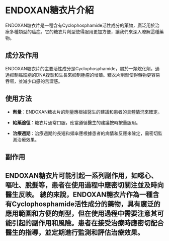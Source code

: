# ENDOXAN糖衣片介紹
ENDOXAN糖衣片是一種含有Cyclophosphamide活性成分的藥物，廣泛用於治療多種類型的癌症。它的糖衣片劑型使得服用更加方便，讓我們來深入瞭解這種藥物。
## 成分及作用
ENDOXAN糖衣片的主要活性成分是Cyclophosphamide，屬於一類烷化劑，通過抑制癌細胞的DNA複製和生長來抑制腫瘤的增殖。糖衣片劑型使得藥物更容易吞嚥，並減少口感的苦澀感。
## 使用方法
- **劑量**：ENDOXAN糖衣片的劑量應根據醫生的建議和患者的具體情況來確定。
  
- **給藥途徑**：糖衣片通常口服，應當遵循醫生的建議按時按量服用。
- **治療週期**：治療週期的長短和頻率應根據患者的病情和反應來確定，需密切監測治療效果。
## 副作用
ENDOXAN糖衣片可能引起一系列副作用，如噁心、嘔吐、脫髮等，患者在使用過程中應密切關注並及時向醫生反映。
總的來說，ENDOXAN糖衣片作為一種含有Cyclophosphamide活性成分的藥物，具有廣泛的應用範圍和方便的劑型，但在使用過程中需要注意其可能引起的副作用和風險。患者在接受治療時應密切配合醫生的指導，並定期進行監測和評估治療效果。
---
